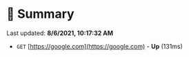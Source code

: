 # 📖 Summary
Last updated: **8/6/2021, 10:17:32 AM**

- `GET` [https://google.com](https://google.com) - **Up** (131ms)
